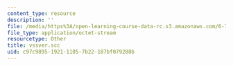 ```yaml
---
content_type: resource
description: ''
file: /media/https%3A/open-learning-course-data-rc.s3.amazonaws.com/6-720j-integrated-microelectronic-devices-spring-2007/c97c9895192111057b22187bf079288b_vssver.scc
file_type: application/octet-stream
resourcetype: Other
title: vssver.scc
uid: c97c9895-1921-1105-7b22-187bf079288b
---
```

